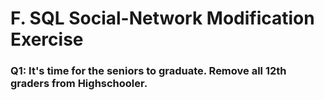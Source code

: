 # F. SQL Social-Network Modification Exercise

### Q1: It's time for the seniors to graduate. Remove all 12th graders from Highschooler.
